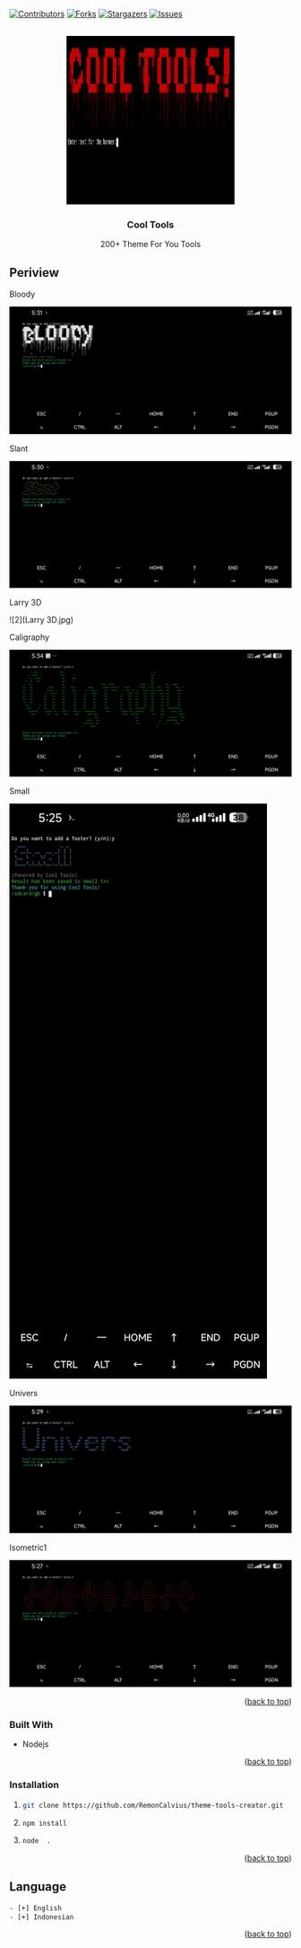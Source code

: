 




[![Contributors][contributors-shield]][contributors-url]
[![Forks][forks-shield]][forks-url]
[![Stargazers][stars-shield]][stars-url]
[![Issues][issues-shield]][issues-url]



<!-- PROJECT LOGO -->
<br />
<div align="center">
  <a href="https://github.com/RemonCalvius/theme-tools-creator">
    <img src="Logo.jpg" alt="Logo" width="300" height="300">
  </a>

  <h3 align="center">Cool Tools</h3>

  <p align="center">
    200+ Theme For You Tools
  </p>
</div>







## Periview
<p>Bloody</p>

![6](Bloody.jpg) 
<p>Slant</p>

![1](Slant.jpg) 
 <p>Larry 3D</p>

![2](Larry 3D.jpg) 
 <p>Caligraphy</p>

![3](Caligraphy.jpg) 
 <p>Small</p>

![4](Small.jpg) 
 <p>Univers</p>

![5](Univers.jpg) 
<p>Isometric1</p>

![7](Isometric1.jpg)
 


<p align="right">(<a href="#readme-top">back to top</a>)</p>



### Built With

* Nodejs

<p align="right">(<a href="#readme-top">back to top</a>)</p>



<!-- GETTING STARTED -->
### Installation

1. 
   ```sh
   git clone https://github.com/RemonCalvius/theme-tools-creator.git
   ```
2. 
   ```sh
   npm install
   ```
3.  
   ```sh
   node  .
   ```

<p align="right">(<a href="#readme-top">back to top</a>)</p>






<!-- ROADMAP -->
## Language

    - [+] English
    - [+] Indonesian

<p align="right">(<a href="#readme-top">back to top</a>)</p>










[contributors-shield]: https://img.shields.io/github/contributors/othneildrew/Best-README-Template.svg?style=for-the-badge
[contributors-url]: https://github.com/RemonCalvius/theme-tools-creator/contributors
[forks-shield]: https://img.shields.io/github/forks/othneildrew/Best-README-Template.svg?style=for-the-badge
[forks-url]: https://github.com/RemonCalvius/theme-tools-creator/network/members
[stars-shield]: https://img.shields.io/github/stars/othneildrew/Best-README-Template.svg?style=for-the-badge
[stars-url]: https://github.com/RemonCalvius/theme-tools-creator/stargazers
[issues-shield]: https://img.shields.io/github/issues/othneildrew/Best-README-Template.svg?style=for-the-badge
[issues-url]: https://github.com/RemonCalvius/theme-tools-creator/issues
[contributors-shield]: https://img.shields.io/github/contributors/othneildrew/Best-README-Template.svg?style=for-the-badge
[contributors-url]: https://github.com/othneildrew/Best-README-Template/graphs/contributors
[forks-shield]: https://img.shields.io/github/forks/othneildrew/Best-README-Template.svg?style=for-the-badge
[forks-url]: https://github.com/othneildrew/Best-README-Template/network/members
[stars-shield]: https://img.shields.io/github/stars/othneildrew/Best-README-Template.svg?style=for-the-badge
[stars-url]: https://github.com/othneildrew/Best-README-Template/stargazers
[issues-shield]: https://img.shields.io/github/issues/othneildrew/Best-README-Template.svg?style=for-the-badge
[issues-url]: https://github.com/othneildrew/Best-README-Template/issues





